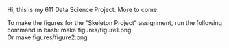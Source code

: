 Hi, this is my 611 Data Science Project. More to come. 

To make the figures for the "Skeleton Project" assignment, run the following command in bash:
	make figures/figure1.png	
Or
	make figures/figure2.png